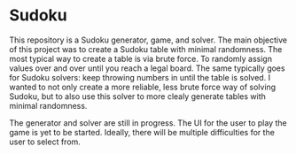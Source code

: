 # Sudoku

This repository is a Sudoku generator, game, and solver.
The main objective of this project was to create a Sudoku table with minimal randomness. The most typical way to create a table is via brute force. To randomly assign values over and over until you reach a legal board. The same typically goes for Sudoku solvers: keep throwing numbers in until the table is solved.
I wanted to not only create a more reliable, less brute force way of solving Sudoku, but to also use this solver to more clealy generate tables with minimal randomness.

The generator and solver are still in progress.
The UI for the user to play the game is yet to be started. Ideally, there will be multiple difficulties for the user to select from.
